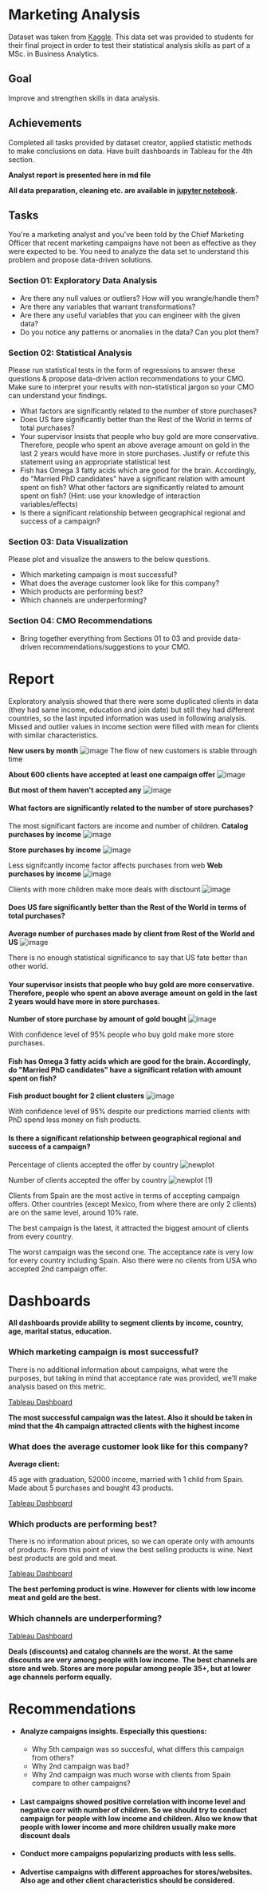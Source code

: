 # Marketing Analysis
Dataset was taken from [Kaggle](https://www.kaggle.com/jackdaoud/marketing-data).
This data set was provided to students for their final project in order to test their statistical analysis skills as part of a MSc. in Business Analytics.

## Goal
Improve and strengthen skills in data analysis.
## Achievements
Completed all tasks provided by dataset creator, applied statistic methods to make conclusions on data. Have built dashboards in Tableau for the 4th section.

**Analyst report is presented here in md file**

**All data preparation, cleaning etc. are available in [jupyter notebook](https://nbviewer.jupyter.org/github/ahinski/marketing-analysis/blob/main/analysis.ipynb).**

## Tasks
You're a marketing analyst and you've been told by the Chief Marketing Officer that recent marketing campaigns have not been as effective as they were expected to be. You need to analyze the data set to understand this problem and propose data-driven solutions.

### Section 01: Exploratory Data Analysis
* Are there any null values or outliers? How will you wrangle/handle them?
* Are there any variables that warrant transformations?
* Are there any useful variables that you can engineer with the given data?
* Do you notice any patterns or anomalies in the data? Can you plot them?

### Section 02: Statistical Analysis
Please run statistical tests in the form of regressions to answer these questions & propose data-driven action recommendations to your CMO. Make sure to interpret your results with non-statistical jargon so your CMO can understand your findings.

* What factors are significantly related to the number of store purchases?
* Does US fare significantly better than the Rest of the World in terms of total purchases?
* Your supervisor insists that people who buy gold are more conservative. Therefore, people who spent an above average amount on gold in the last 2 years would have more in store purchases. Justify or refute this statement using an appropriate statistical test
* Fish has Omega 3 fatty acids which are good for the brain. Accordingly, do "Married PhD candidates" have a significant relation with amount spent on fish? What other factors are significantly related to amount spent on fish? (Hint: use your knowledge of interaction variables/effects)
* Is there a significant relationship between geographical regional and success of a campaign?

### Section 03: Data Visualization
Please plot and visualize the answers to the below questions.

* Which marketing campaign is most successful?
* What does the average customer look like for this company?
* Which products are performing best?
* Which channels are underperforming?

### Section 04: CMO Recommendations
* Bring together everything from Sections 01 to 03 and provide data-driven recommendations/suggestions to your CMO.

# Report
Exploratory analysis showed that there were some duplicated clients in data (they had same income, education and join date) but still they had different countries, so the last inputed information was used in following analysis. Missed and outlier values in income section were filled with mean for clients with similar characteristics.

**New users by month**
![image](https://user-images.githubusercontent.com/43516629/114301414-6e092b80-9acd-11eb-8463-54ebada65472.png)
The flow of new customers is stable through time

**About 600 clients have accepted at least one campaign offer**
![image](https://user-images.githubusercontent.com/43516629/114301482-ce986880-9acd-11eb-92c9-2a2006cfc729.png)

**But most of them haven't accepted any**
![image](https://user-images.githubusercontent.com/43516629/114301492-d952fd80-9acd-11eb-951a-2911c407196c.png)

#### What factors are significantly related to the number of store purchases?
The most significant factors are income and number of children.
**Catalog purchases by income**
![image](https://user-images.githubusercontent.com/43516629/114301597-3b136780-9ace-11eb-99c9-7a9f4ccd6965.png)

**Store purchases by income**
![image](https://user-images.githubusercontent.com/43516629/114301642-77df5e80-9ace-11eb-9d47-029e34f762ed.png)

Less signifcantly income factor affects purchases from web
**Web purchases by income**
![image](https://user-images.githubusercontent.com/43516629/114301646-7ada4f00-9ace-11eb-8b0b-8274c9783418.png)

Clients with more children make more deals with disctount
![image](https://user-images.githubusercontent.com/43516629/114301663-8fb6e280-9ace-11eb-88bd-b00c1e36d420.png)

#### Does US fare significantly better than the Rest of the World in terms of total purchases?
**Average number of purchases made by client from Rest of the World and US**
![image](https://user-images.githubusercontent.com/43516629/114301707-afe6a180-9ace-11eb-913a-5e0c137e2289.png)

There is no enough statistical significance to say that US fate better than other world.

#### Your supervisor insists that people who buy gold are more conservative. Therefore, people who spent an above average amount on gold in the last 2 years would have more in store purchases.

**Number of store purchase by amount of gold bought**
![image](https://user-images.githubusercontent.com/43516629/114301861-3307f780-9acf-11eb-879f-44f72aa565a7.png)

With confidence level of 95% people who buy gold make more store purchases.

#### Fish has Omega 3 fatty acids which are good for the brain. Accordingly, do "Married PhD candidates" have a significant relation with amount spent on fish? 
**Fish product bought for 2 client clusters**
![image](https://user-images.githubusercontent.com/43516629/114301985-baee0180-9acf-11eb-8d71-46db8969ba2a.png)

With confidence level of 95% despite our predictions married clients with PhD spend less money on fish products.

#### Is there a significant relationship between geographical regional and success of a campaign?

Percentage of clients accepted the offer by country
![newplot](https://user-images.githubusercontent.com/43516629/114302060-0dc7b900-9ad0-11eb-8688-a491f9e7aa8c.png)

Number of clients accepted the offer by country
![newplot (1)](https://user-images.githubusercontent.com/43516629/114302077-1b7d3e80-9ad0-11eb-8779-545e3d8e9d78.png)

Clients from Spain are the most active in terms of accepting campaign offers. Other countries (except Mexico, from where there are only 2 clients) are on the same level, around 10% rate.

The best campaign is the latest, it attracted the biggest amount of clients from every country.

The worst campaign was the second one. The acceptance rate is very low for every country including Spain. Also there were no clients from USA who accepted 2nd campaign offer.

# Dashboards

**All dashboards provide ability to segment clients by income, country, age, marital status, education.**

### Which marketing campaign is most successful?
There is no additional information about campaigns, what were the purposes, but taking in mind that acceptance rate was provided, we’ll make analysis based on this metric. 

[Tableau Dashboard](https://public.tableau.com/profile/denis.ahinski#!/vizhome/CampaignAnalysis_16180730148870/Dashboard1)

**The most successful campaign was the latest. Also it should be taken in mind that the 4h campaign attracted clients with the highest income**

### What does the average customer look like for this company?
**Average client:**

45 age with graduation, 52000 income, married with 1 child from Spain.
Made about 5 purchases and bought 43 products. 

[Tableau Dashboard](https://public.tableau.com/profile/denis.ahinski#!/vizhome/Book2_16180795494820/Dashboard1)

### Which products are performing best?
There is no information about prices, so we can operate only with amounts of products. From this point of view the best selling products is wine. Next best products are gold and meat.

[Tableau Dashboard](https://public.tableau.com/profile/denis.ahinski#!/vizhome/BestProducts_16180909493580/Dashboard1)

**The best perfoming product is wine. However for clients with low income meat and gold are the best.**

### Which channels are underperforming?

[Tableau Dashboard](https://public.tableau.com/profile/denis.ahinski#!/vizhome/BestChannels/Dashboard1)

**Deals (discounts) and catalog channels are the worst. At the same discounts are very among people with low income. The best channels are store and web. Stores are more popular among people 35+, but at lower age channels perform equally.**

# Recommendations
* #### Analyze campaigns insights. Especially this questions:
  * Why 5th campaign was so succesful, what differs this campaign from others? 
  * Why 2nd campaign was bad?
  * Why 2nd campaign was much worse with clients from Spain compare to other campaigns?

* #### Last campaigns showed positive correlation with income level and negative corr with number of children. So we should try to conduct campaign for people with low income and children. Also we know that people with lower income and more children usually make more discount deals

* #### Conduct more campaigns popularizing products with less sells.

* #### Advertise campaigns with different approaches for stores/websites. Also age and other client characteristics should be considered.
